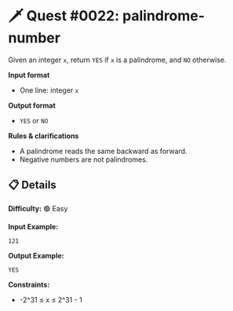 # 🗡️ Quest #0022: palindrome-number

Given an integer `x`, return `YES` if `x` is a palindrome, and `NO` otherwise.

**Input format**
- One line: integer `x`

**Output format**
- `YES` or `NO`

**Rules & clarifications**
- A palindrome reads the same backward as forward.
- Negative numbers are not palindromes.

## 📋 Details  
**Difficulty:** 🟢 Easy

**Input Example:**  
```
121
```

**Output Example:**  
```
YES
```

**Constraints:**  
- -2^31 ≤ x ≤ 2^31 - 1
